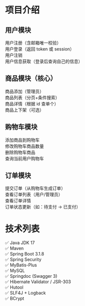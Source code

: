 # 项目介绍

## 用户模块<br>

用户注册（含邮箱唯一校验）</br>
用户登录（返回 token 或 session）</br>
用户注销 </br>
用户信息获取（登录后查询自己的信息）</br>

## 商品模块（核心）

商品添加（管理员）</br>
商品列表（分页+条件搜索）</br>
商品详情（根据 id 查单个）</br>
商品上下架（可选）</br>

## 购物车模块

添加商品到购物车</br>
修改购物车商品数量</br>
删除购物车商品</br>
查询当前用户购物车</br>

## 订单模块

提交订单（从购物车生成订单）</br>
查看订单列表（用户/管理员）</br>
查看订单详情</br>
订单状态更新（如：待支付 -> 已支付）</br>

# 技术列表

✅ Java JDK 17</br>
✅ Maven </br>
✅ Spring Boot 3.1.8</br>
✅ Spring Security</br>
✅ MyBatis-Plus </br>
✅ MySQL </br>
✅ Springdoc (Swagger 3)</br>
✅ Hibernate Validator / JSR-303 </br>
✅ Hutool </br>
✅ SLF4J + Logback </br>
✅ BCrypt </br>
